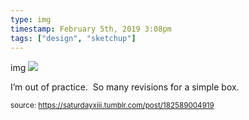 ```yaml
---
type: img
timestamp: February 5th, 2019 3:08pm
tags: ["design", "sketchup"]
---
```

img
<img src="https://saturdayxiii.github.io/media/182589004919.png"/>

I’m out of practice.  So many revisions for a simple box.
 
      
      
      
      
      
  
<small>source: https://saturdayxiii.tumblr.com/post/182589004919</small>